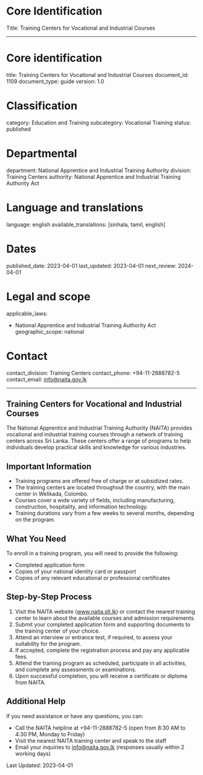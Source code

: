 # Core Identification
Title: Training Centers for Vocational and Industrial Courses

---
# Core identification
title: Training Centers for Vocational and Industrial Courses
document_id: 1109
document_type: guide
version: 1.0

# Classification
category: Education and Training
subcategory: Vocational Training
status: published

# Departmental
department: National Apprentice and Industrial Training Authority
division: Training Centers
authority: National Apprentice and Industrial Training Authority Act

# Language and translations
language: english
available_translations: [sinhala, tamil, english]

# Dates
published_date: 2023-04-01
last_updated: 2023-04-01
next_review: 2024-04-01

# Legal and scope
applicable_laws:
 - National Apprentice and Industrial Training Authority Act
geographic_scope: national

# Contact
contact_division: Training Centers
contact_phone: +94-11-2888782-5
contact_email: info@naita.gov.lk

---

## Training Centers for Vocational and Industrial Courses

The National Apprentice and Industrial Training Authority (NAITA) provides vocational and industrial training courses through a network of training centers across Sri Lanka. These centers offer a range of programs to help individuals develop practical skills and knowledge for various industries.

## Important Information

- Training programs are offered free of charge or at subsidized rates.
- The training centers are located throughout the country, with the main center in Welikada, Colombo.
- Courses cover a wide variety of fields, including manufacturing, construction, hospitality, and information technology.
- Training durations vary from a few weeks to several months, depending on the program.

## What You Need

To enroll in a training program, you will need to provide the following:
- Completed application form
- Copies of your national identity card or passport
- Copies of any relevant educational or professional certificates

## Step-by-Step Process

1. Visit the NAITA website (www.naita.slt.lk) or contact the nearest training center to learn about the available courses and admission requirements.
2. Submit your completed application form and supporting documents to the training center of your choice.
3. Attend an interview or entrance test, if required, to assess your suitability for the program.
4. If accepted, complete the registration process and pay any applicable fees.
5. Attend the training program as scheduled, participate in all activities, and complete any assessments or examinations.
6. Upon successful completion, you will receive a certificate or diploma from NAITA.

## Additional Help

If you need assistance or have any questions, you can:
- Call the NAITA helpline at +94-11-2888782-5 (open from 8:30 AM to 4:30 PM, Monday to Friday)
- Visit the nearest NAITA training center and speak to the staff
- Email your inquiries to info@naita.gov.lk (responses usually within 2 working days)

Last Updated: 2023-04-01
